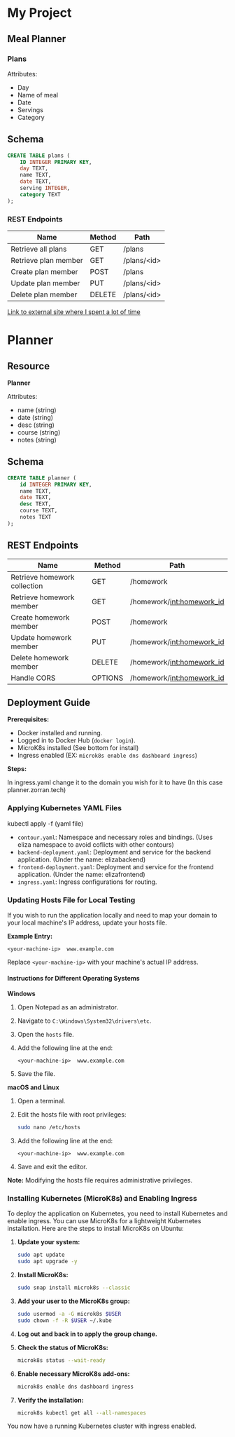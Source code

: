 # My Project

## Meal Planner

### Plans

Attributes:

- Day
- Name of meal
- Date
- Servings
- Category

## Schema
```sql
CREATE TABLE plans (
    ID INTEGER PRIMARY KEY,
    day TEXT,
    name TEXT,
    date TEXT,
    serving INTEGER,
    category TEXT
);
```
### REST Endpoints
| Name                 | Method  | Path         |
|----------------------|---------|--------------|
| Retrieve all plans   | GET     | /plans       |
| Retrieve plan member | GET     | /plans/\<id> |
| Create plan member   | POST    | /plans       |
| Update plan member   | PUT     | /plans/\<id> |
| Delete plan member   | DELETE  | /plans/\<id> |


[Link to external site where I spent a lot of time](https://css-tricks.com/snippets/css/complete-guide-grid/#prop-grid-template-columns-rows)

# Planner

## Resource

**Planner**

Attributes:

- name (string)
- date (string)
- desc (string)
- course (string)
- notes (string)

## Schema

```sql
CREATE TABLE planner (
    id INTEGER PRIMARY KEY,
    name TEXT,
    date TEXT,
    desc TEXT,
    course TEXT,
    notes TEXT
);
```

## REST Endpoints

| Name                         | Method  | Path                        |
|------------------------------|---------|-----------------------------|
| Retrieve homework collection | GET     | /homework                   |
| Retrieve homework member     | GET     | /homework/<int:homework_id> |
| Create homework member       | POST    | /homework                   |
| Update homework member       | PUT     | /homework/<int:homework_id> |
| Delete homework member       | DELETE  | /homework/<int:homework_id> |
| Handle CORS                  | OPTIONS | /homework/<int:homework_id> |

## Deployment Guide

**Prerequisites:**

- Docker installed and running.
- Logged in to Docker Hub (`docker login`).
- MicroK8s installed (See bottom for install)
- Ingress enabled (EX: `microk8s enable dns dashboard ingress`)

**Steps:**

In ingress.yaml change it to the domain you wish for it to have (In this case planner.zorran.tech)


### Applying Kubernetes YAML Files
kubectl apply -f (yaml file)
- `contour.yaml`: Namespace and necessary roles and bindings. (Uses eliza namespace to avoid coflicts with other contours)
- `backend-deployment.yaml`: Deployment and service for the backend application. (Under the name: elizabackend)
- `frontend-deployment.yaml`: Deployment and service for the frontend application. (Under the name: elizafrontend)
- `ingress.yaml`: Ingress configurations for routing.
  

### Updating Hosts File for Local Testing

If you wish to run the application locally and need to map your domain to your local machine's IP address, update your hosts file.

**Example Entry:**

```
<your-machine-ip>  www.example.com
```

Replace `<your-machine-ip>` with your machine's actual IP address.

#### Instructions for Different Operating Systems

**Windows**

1. Open Notepad as an administrator.
2. Navigate to `C:\Windows\System32\drivers\etc`.
3. Open the `hosts` file.
4. Add the following line at the end:

   ```
   <your-machine-ip>  www.example.com
   ```

5. Save the file.

**macOS and Linux**

1. Open a terminal.
2. Edit the hosts file with root privileges:

   ```bash
   sudo nano /etc/hosts
   ```

3. Add the following line at the end:

   ```
   <your-machine-ip>  www.example.com
   ```

4. Save and exit the editor.

**Note:** Modifying the hosts file requires administrative privileges.

### Installing Kubernetes (MicroK8s) and Enabling Ingress

To deploy the application on Kubernetes, you need to install Kubernetes and enable ingress. You can use MicroK8s for a lightweight Kubernetes installation. Here are the steps to install MicroK8s on Ubuntu:

1. **Update your system:**

   ```bash
   sudo apt update
   sudo apt upgrade -y
   ```

2. **Install MicroK8s:**

   ```bash
   sudo snap install microk8s --classic
   ```

3. **Add your user to the MicroK8s group:**

   ```bash
   sudo usermod -a -G microk8s $USER
   sudo chown -f -R $USER ~/.kube
   ```

4. **Log out and back in to apply the group change.**

5. **Check the status of MicroK8s:**

   ```bash
   microk8s status --wait-ready
   ```

6. **Enable necessary MicroK8s add-ons:**

   ```bash
   microk8s enable dns dashboard ingress
   ```

7. **Verify the installation:**

   ```bash
   microk8s kubectl get all --all-namespaces
   ```

You now have a running Kubernetes cluster with ingress enabled.
